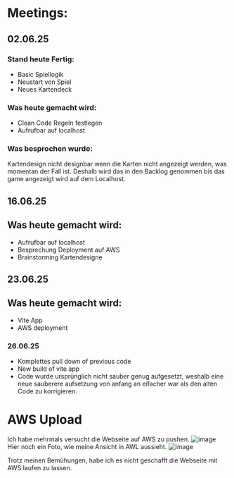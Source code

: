 # Meetings:

## 02.06.25
### Stand heute Fertig:
- Basic Spiellogik
- Neustart von Spiel
- Neues Kartendeck

### Was heute gemacht wird:
  - Clean Code Regeln festlegen
  - Aufrufbar auf localhost

### Was besprochen wurde: 
   Kartendesign nicht designbar wenn die Karten nicht angezeigt werden, was momentan der Fall ist. Deshalb wird das in den Backlog genommen
    bis das game angezeigt wird auf dem Localhost.


## 16.06.25

## Was heute gemacht wird:
- Aufrufbar auf localhost
- Besprechung Deployment auf AWS
- Brainstorming Kartendesigne


## 23.06.25

## Was heute gemacht wird:
- Vite App
- AWS deployment

### 26.06.25
- Komplettes pull down of previous code
- New build of vite app
- Code wurde ursprünglich nicht sauber genug aufgesetzt, weshalb eine neue sauberere aufsetzung von anfang an eifacher war als den alten Code zu korrigieren.


# AWS Upload
Ich habe mehrmals versucht die Webseite auf AWS zu pushen.
![image](https://github.com/user-attachments/assets/3a6fb06e-3e82-4e04-8d80-bc40fb9dd0e5)
Hier noch ein Foto, wie meine Ansicht in AWL aussieht.
![image](https://github.com/user-attachments/assets/462be367-cdc5-4141-854b-2e9d20fea7dd)

Trotz meinen Bemühungen, habe ich es nicht geschafft die Webseite mit AWS laufen zu lassen.

